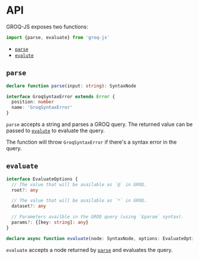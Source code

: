 # API

GROQ-JS exposes two functions:

```typescript
import {parse, evaluate} from 'groq-js'
```

- [`parse`](#parse)
- [`evalute`](#evaluate)

## `parse`

```typescript
declare function parse(input: string): SyntaxNode

interface GroqSyntaxError extends Error {
  position: number
  name: 'GroqSyntaxError'
}
```

`parse` accepts a string and parses a GROQ query.
The returned value can be passed to [`evalute`](#evaluate) to evaluate the query.

The function will throw `GroqSyntaxError` if there's a syntax error in the query.

## `evaluate`

```typescript
interface EvaluateOptions {
  // The value that will be available as `@` in GROQ.
  root?: any

  // The value that will be available as `*` in GROQ.
  dataset?: any

  // Parameters availble in the GROQ query (using `$param` syntax).
  params?: {[key: string]: any}
}

declare async function evaluate(node: SyntaxNode, options: EvaluateOptions = {})
```

`evaluate` accepts a node returned by [`parse`](#parse) and evaluates the query.
